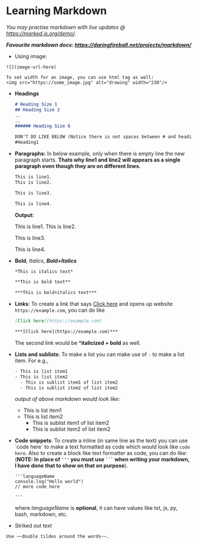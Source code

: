 # Learning Markdown

*You may practise markdown with live updates @ https://marked.js.org/demo/.*

***Favourite markdown docs: https://daringfireball.net/projects/markdown/***

- Using image:

```
![](image-url-here)

To set width for an image, you can use html tag as well:
<img src="https://some_image.jpg" alt="drawing" width="230"/>
```

- **Headings**

  ```md
  # Heading Size 1
  ## Heading Size 2
  ..
  ..
  ###### Heading Size 6

  DON'T DO LIKE BELOW (Notice there is not spaces between # and heading text)
  #Heading1
  ```

- **Paragraphs:** In below example, only when there is empty line the new paragraph starts. **Thats why line1 and line2 will appears as a single paragraph even though they are on different lines.**


  ```md
  This is line1.
  This is line2.
  
  This is line3.
  
  This is line4.
  ```
  
  **Output:**
  
  This is line1.
  This is line2.
  
  This is line3.
  
  This is line4.
  

- **Bold**, *Italics*, ***Bold+Italics***

  ```md
  *This is italics text*
  
  **This is bold text**
  
  ***This is bold+italics text***
  ```

- **Links**: To create a link that says [Click here](https://example.com) and opens up website `https://example.com`, you can do like

  ```md
  [Click here](https://example.com)
  
  ***[Click here](https://example.com)***
  ```

  The second link would be ***italicized + bold** as well.
  
- **Lists and sublists**: To make a list you can make use of `-` to make a list item. For e.g., 

  ```txt
  - This is list item1
  - This is list item2
    - This is sublist item1 of list item2
    - This is sublist item2 of list item2
  ```
  
  *output of above markdown would look like:*
  - This is list item1
  - This is list item2
    - This is sublist item1 of list item2
    - This is sublist item2 of list item2

- **Code snippets**: To create a inline (in same line as the text) you can use \`code here\` to make a text formatted as code which would look like `code here`. Also to create a block like text formatter as code, you can do like: (**NOTE: In place of `'''` you must use ` ``` ` when writing your markdown, I have done that to show on that on purpose**).

  ```
  '''languageName
  console.log("Hello world")
  // more code here
  
  '''
  ```

  where *languageName* is **optional**, it can have values like txt, js, py, bash, markdown, etc.

- Striked out text

```
Use ~~double tildes around the words~~.
```
